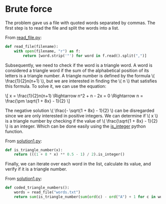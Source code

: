 # Brute force

The problem gave us a file with quoted words separated by commas.
The first step is to read the file and split the words into a list.

From [read_file.py](https://github.com/TurtleSmoke/Project-Euler/blob/main/problems/problem_0042/read_file.py):

```python
def read_file(filename):
    with open(filename, "r") as f:
        return [word.strip('"') for word in f.read().split(",")]
```

Subsequently, we need to check if the word is a triangle word.
A word is considered a triangle word if the sum of the alphabetical position of its letters is a triangle number.
A triangle number is defined by the formula \\( \frac{1}{2}n(n+1) \\), but we are interested in finding the \\( n \\) that satisfies this formula.
To solve it, we can use the equation:

\\[
x = \frac{1}{2}n(n+1) \Rightarrow n^2 + n - 2x = 0 \Rightarrow n = \frac{\pm \sqrt{1 + 8x} - 1}{2}
\\]

The negative solution \\( \frac{- \sqrt{1 + 8x} - 1}{2} \\) can be disregarded since we are only interested in positive integers.
We can determine if \\( x \\) is a triangle number by checking if the value of \\( \frac{\sqrt{1 + 8x} - 1}{2} \\) is an integer.
Which can be done easily using the [is_integer](https://docs.python.org/3/library/stdtypes.html#float.is_integer) python function.

From [solution1.py](https://github.com/TurtleSmoke/Project-Euler/blob/main/problems/problem_0042/solution1.py):

```python
def is_triangle_number(x):
    return (((1 + 8 * x) ** 0.5 - 1) / 2).is_integer()
```

Finally, we can iterate over each word in the list, calculate its value, and verify if it is a triangle number.

From [solution1.py](https://github.com/TurtleSmoke/Project-Euler/blob/main/problems/problem_0042/solution1.py):

```python
def coded_triangle_numbers():
    words = read_file("words.txt")
    return sum(is_triangle_number(sum(ord(c) - ord("A") + 1 for c in word)) for word in words)
```
